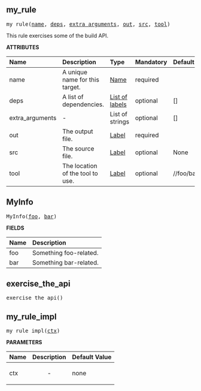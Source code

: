 <!-- Generated with Stardoc: http://skydoc.bazel.build -->

<a id="#my_rule"></a>

## my_rule

<pre>
my_rule(<a href="#my_rule-name">name</a>, <a href="#my_rule-deps">deps</a>, <a href="#my_rule-extra_arguments">extra_arguments</a>, <a href="#my_rule-out">out</a>, <a href="#my_rule-src">src</a>, <a href="#my_rule-tool">tool</a>)
</pre>

This rule exercises some of the build API.

**ATTRIBUTES**


| Name  | Description | Type | Mandatory | Default |
| :------------- | :------------- | :------------- | :------------- | :------------- |
| <a id="my_rule-name"></a>name |  A unique name for this target.   | <a href="https://bazel.build/docs/build-ref.html#name">Name</a> | required |  |
| <a id="my_rule-deps"></a>deps |  A list of dependencies.   | <a href="https://bazel.build/docs/build-ref.html#labels">List of labels</a> | optional | [] |
| <a id="my_rule-extra_arguments"></a>extra_arguments |  -   | List of strings | optional | [] |
| <a id="my_rule-out"></a>out |  The output file.   | <a href="https://bazel.build/docs/build-ref.html#labels">Label</a> | required |  |
| <a id="my_rule-src"></a>src |  The source file.   | <a href="https://bazel.build/docs/build-ref.html#labels">Label</a> | optional | None |
| <a id="my_rule-tool"></a>tool |  The location of the tool to use.   | <a href="https://bazel.build/docs/build-ref.html#labels">Label</a> | optional | //foo/bar/baz:target |


<a id="#MyInfo"></a>

## MyInfo

<pre>
MyInfo(<a href="#MyInfo-foo">foo</a>, <a href="#MyInfo-bar">bar</a>)
</pre>



**FIELDS**


| Name  | Description |
| :------------- | :------------- |
| <a id="MyInfo-foo"></a>foo |  Something foo-related.    |
| <a id="MyInfo-bar"></a>bar |  Something bar-related.    |


<a id="#exercise_the_api"></a>

## exercise_the_api

<pre>
exercise_the_api()
</pre>





<a id="#my_rule_impl"></a>

## my_rule_impl

<pre>
my_rule_impl(<a href="#my_rule_impl-ctx">ctx</a>)
</pre>



**PARAMETERS**


| Name  | Description | Default Value |
| :------------- | :------------- | :------------- |
| <a id="my_rule_impl-ctx"></a>ctx |  <p align="center"> - </p>   |  none |


